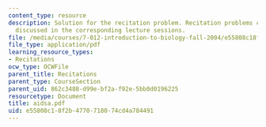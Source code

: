 ```yaml
---
content_type: resource
description: Solution for the recitation problem. Recitation problems cover material
  discussed in the corresponding lecture sessions.
file: /media/courses/7-012-introduction-to-biology-fall-2004/e55808c18f2b4770718074cd4a784491_aidsa.pdf
file_type: application/pdf
learning_resource_types:
- Recitations
ocw_type: OCWFile
parent_title: Recitations
parent_type: CourseSection
parent_uid: 862c3488-d99e-bf2a-f92e-5bb0d0196225
resourcetype: Document
title: aidsa.pdf
uid: e55808c1-8f2b-4770-7180-74cd4a784491
---
```

